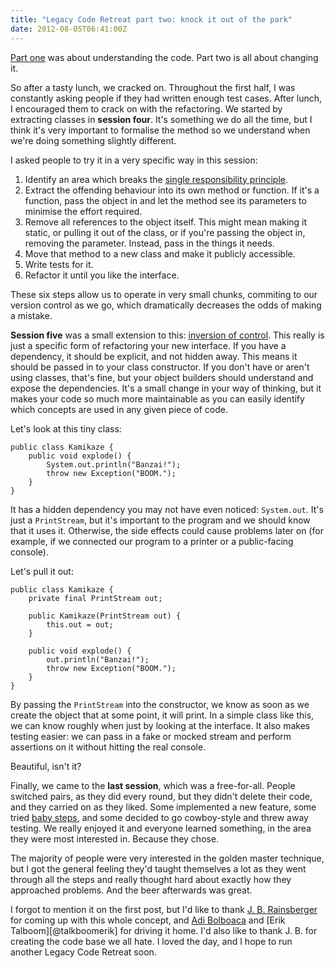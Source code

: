 ```yaml
---
title: "Legacy Code Retreat part two: knock it out of the park"
date: 2012-08-05T06:41:00Z
---
```


[Part
one](http://monospacedmonologues.com/post/28626062275/legacy-code-retreat-part-one-get-it-under-test)
was about understanding the code. Part two is all about changing it.

So after a tasty lunch, we cracked on. Throughout the first half, I was
constantly asking people if they had written enough test cases. After
lunch, I encouraged them to crack on with the refactoring. We started by
extracting classes in **session four**. It's something we do all the
time, but I think it's very important to formalise the method so we
understand when we're doing something slightly different.

<!--more-->

I asked people to try it in a very specific way in this session:

1.  Identify an area which breaks the [single responsibility
    principle](http://en.wikipedia.org/wiki/Single_responsibility_principle).
2.  Extract the offending behaviour into its own method or function. If
    it's a function, pass the object in and let the method see its
    parameters to minimise the effort required.
3.  Remove all references to the object itself. This might mean making
    it static, or pulling it out of the class, or if you're passing the
    object in, removing the parameter. Instead, pass in the things it
    needs.
4.  Move that method to a new class and make it publicly accessible.
5.  Write tests for it.
6.  Refactor it until you like the interface.

These six steps allow us to operate in very small chunks, commiting to
our version control as we go, which dramatically decreases the odds of
making a mistake.

**Session five** was a small extension to this: [inversion of
control](http://en.wikipedia.org/wiki/Inversion_of_control). This really
is just a specific form of refactoring your new interface. If you have a
dependency, it should be explicit, and not hidden away. This means it
should be passed in to your class constructor. If you don't have or
aren't using classes, that's fine, but your object builders should
understand and expose the dependencies. It's a small change in your way
of thinking, but it makes your code so much more maintainable as you can
easily identify which concepts are used in any given piece of code.

Let's look at this tiny class:

    public class Kamikaze {
        public void explode() {
            System.out.println("Banzai!");
            throw new Exception("BOOM.");
        }
    }

It has a hidden dependency you may not have even noticed: `System.out`.
It's just a `PrintStream`, but it's important to the program and we
should know that it uses it. Otherwise, the side effects could cause
problems later on (for example, if we connected our program to a printer
or a public-facing console).

Let's pull it out:

    public class Kamikaze {
        private final PrintStream out;

        public Kamikaze(PrintStream out) {
            this.out = out;
        }

        public void explode() {
            out.println("Banzai!");
            throw new Exception("BOOM.");
        }
    }

By passing the `PrintStream` into the constructor, we know as soon as we
create the object that at some point, it will print. In a simple class
like this, we can know roughly when just by looking at the interface. It
also makes testing easier: we can pass in a fake or mocked stream and
perform assertions on it without hitting the real console.

Beautiful, isn't it?

Finally, we came to the **last session**, which was a free-for-all.
People switched pairs, as they did every round, but they didn't delete
their code, and they carried on as they liked. Some implemented a new
feature, some tried [baby
steps](http://talboomerik.be/2012/01/16/taking-baby-steps/), and some
decided to go cowboy-style and threw away testing. We really enjoyed it
and everyone learned something, in the area they were most interested
in. Because they chose.

The majority of people were very interested in the golden master
technique, but I got the general feeling they'd taught themselves a lot
as they went through all the steps and really thought hard about exactly
how they approached problems. And the beer afterwards was great.

I forgot to mention it on the first post, but I'd like to thank [J. B.
Rainsberger](http://twitter.com/jbrains) for coming up with this whole
concept, and [Adi Bolboaca](http://twitter.com/adibolb) and [Erik
Talboom][@talkboomerik] for driving it home. I'd also like to thank J.
B. for creating the code base we all hate. I loved the day, and I hope
to run another Legacy Code Retreat soon.
